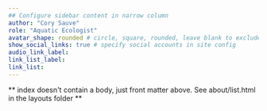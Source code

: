 ```yaml
---
## Configure sidebar content in narrow column
author: "Cory Sauve"
role: "Aquatic Ecologist"
avatar_shape: rounded # circle, square, rounded, leave blank to exclude
show_social_links: true # specify social accounts in site config
audio_link_label: 
link_list_label: 
link_list:
---
```


** index doesn't contain a body, just front matter above.
See about/list.html in the layouts folder **
